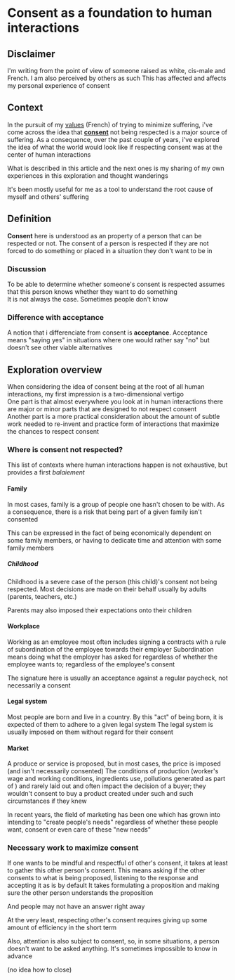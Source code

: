 # Consent as a foundation to human interactions

## Disclaimer

I'm writing from the point of view of someone raised as white, cis-male and French. I am also perceived by others as such
This has affected and affects my personal experience of consent

## Context

In the pursuit of my [values]() (French) of trying to minimize suffering, i've come across the idea that **[consent]()** not being respected is a major source of suffering. As a consequence, over the past couple of years, i've explored the idea of what the world would look like if respecting consent was at the center of human interactions

What is described in this article and the next ones is my sharing of my own experiences in this exploration and thought wanderings

It's been mostly useful for me as a tool to understand the root cause of myself and others' suffering


## Definition

**Consent** here is understood as an property of a person that can be respected or not. The consent of a person is respected if they are not forced to do something or placed in a situation they don't want to be in


### Discussion

To be able to determine whether someone's consent is respected assumes that this person knows whether they want to do something\
It is not always the case. Sometimes people don't know


### Difference with acceptance

A notion that i differenciate from consent is **acceptance**. Acceptance means "saying yes" in situations where one would rather say "no" but doesn't see other viable alternatives


## Exploration overview

When considering the idea of consent being at the root of all human interactions, my first impression is a two-dimensional vertigo\
One part is that almost everywhere you look at in human interactions there are major or minor parts that are designed to not respect consent\
Another part is a more practical consideration about the amount of subtle work needed to re-invent and practice form of interactions that maximize the chances to respect consent


### Where is consent not respected?

This list of contexts where human interactions happen is not exhaustive, but provides a first *balaiement*

#### Family

In most cases, family is a group of people one hasn't chosen to be with. As a consequence, there is a risk that being part of a given family isn't consented

This can be expressed in the fact of being economically dependent on some family members, or having to dedicate time and attention with some family members


##### Childhood

Childhood is a severe case of the person (this child)'s consent not being respected. Most decisions are made on their behalf usually by adults (parents, teachers, etc.)

Parents may also imposed their expectations onto their children


#### Workplace

Working as an employee most often includes signing a contracts with a rule of subordination of the employee towards their employer
Subordination means doing what the employer has asked for regardless of whether the employee wants to; regardless of the employee's consent

The signature here is usually an acceptance against a regular paycheck, not necessarily a consent


#### Legal system

Most people are born and live in a country. By this "act" of being born, it is expected of them to adhere to a given legal system
The legal system is usually imposed on them without regard for their consent


#### Market

A produce or service is proposed, but in most cases, the price is imposed (and isn't necessarily consented)
The conditions of production (worker's wage and working conditions, ingredients use, pollutions generated as part of ) and rarely laid out and often impact the decision of a buyer; they wouldn't consent to buy a product created under such and such circumstances if they knew

In recent years, the field of marketing has been one which has grown into intending to "create people's needs" regardless of whether these people want, consent or even care of these "new needs"


### Necessary work to maximize consent

If one wants to be mindful and respectful of other's consent, it takes at least to gather this other person's consent. This means asking if the other consents to what is being proposed, listening to the response and accepting it as is by default
It takes formulating a proposition and making sure the other person understands the proposition

And people may not have an answer right away

At the very least, respecting other's consent requires giving up some amount of efficiency in the short term

Also, attention is also subject to consent, so, in some situations, a person doesn't want to be asked anything. It's sometimes impossible to know in advance


(no idea how to close)